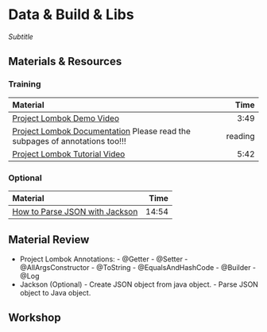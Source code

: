 # Data & Build & Libs
*Subtitle*

## Materials & Resources

### Training
| Material | Time |
|:-------- |-----:|
|[Project Lombok Demo Video](https://projectlombok.org/)|3:49|
|[Project Lombok Documentation](https://projectlombok.org/features/index.html) Please read the subpages of annotations too!!! | reading |
|[Project Lombok Tutorial Video](https://www.youtube.com/watch?v=DXnUpcOPOYA)|5:42|


### Optional
| Material | Time |
|:-------- |-----:|
|[How to Parse JSON with Jackson](https://www.youtube.com/watch?v=PARyHhklbgc)|14:54|

## Material Review
- Project Lombok Annotations:
      - @Getter
      - @Setter
      - @AllArgsConstructor
      - @ToString
      - @EqualsAndHashCode
      - @Builder
      - @Log
- Jackson (Optional)
      - Create JSON object from java object.
      - Parse JSON object to Java object.
      
## Workshop
